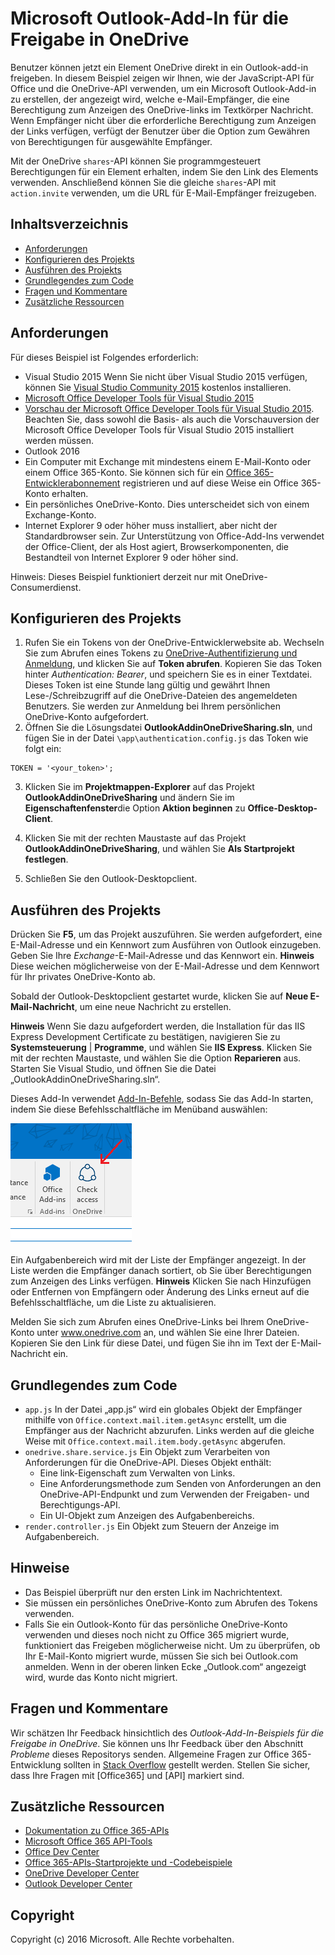 # Microsoft Outlook-Add-In für die Freigabe in OneDrive

Benutzer können jetzt ein Element OneDrive direkt in ein Outlook-add-in freigeben. In diesem Beispiel zeigen wir Ihnen, wie der JavaScript-API für Office und die OneDrive-API verwenden, um ein Microsoft Outlook-Add-in zu erstellen, der angezeigt wird, welche e-Mail-Empfänger, die eine Berechtigung zum Anzeigen des OneDrive-links im Textkörper Nachricht. Wenn Empfänger nicht über die erforderliche Berechtigung zum Anzeigen der Links verfügen, verfügt der Benutzer über die Option zum Gewähren von Berechtigungen für ausgewählte Empfänger.

Mit der OneDrive `shares`-API können Sie programmgesteuert Berechtigungen für ein Element erhalten, indem Sie den Link des Elements verwenden. Anschließend können Sie die gleiche `shares`-API mit `action.invite` verwenden, um die URL für E-Mail-Empfänger freizugeben.


## Inhaltsverzeichnis

* [Anforderungen](#prerequisites)
* [Konfigurieren des Projekts](#configure-the-project)
* [Ausführen des Projekts](#run-the-project)
* [Grundlegendes zum Code](#understand-the-code)
* [Fragen und Kommentare](#questions-and-comments)
* [Zusätzliche Ressourcen](#additional-resources)

## Anforderungen

Für dieses Beispiel ist Folgendes erforderlich:

* Visual Studio 2015 Wenn Sie nicht über Visual Studio 2015 verfügen, können Sie [Visual Studio Community 2015](http://aka.ms/vscommunity2015) kostenlos installieren. 
* [Microsoft Office Developer Tools für Visual Studio 2015](http://aka.ms/officedevtoolsforvs2015)
* [Vorschau der Microsoft Office Developer Tools für Visual Studio 2015](http://www.microsoft.com/en-us/download/details.aspx?id=49972). Beachten Sie, dass sowohl die Basis- als auch die Vorschauversion der Microsoft Office Developer Tools für Visual Studio 2015 installiert werden müssen.
* Outlook 2016
* Ein Computer mit Exchange mit mindestens einem E-Mail-Konto oder einem Office 365-Konto. Sie können sich für ein [Office 365-Entwicklerabonnement](http://aka.ms/ro9c62) registrieren und auf diese Weise ein Office 365-Konto erhalten.
* Ein persönliches OneDrive-Konto. Dies unterscheidet sich von einem Exchange-Konto.
* Internet Explorer 9 oder höher muss installiert, aber nicht der Standardbrowser sein. Zur Unterstützung von Office-Add-Ins verwendet der Office-Client, der als Host agiert, Browserkomponenten, die Bestandteil von Internet Explorer 9 oder höher sind.

Hinweis: Dieses Beispiel funktioniert derzeit nur mit OneDrive-Consumerdienst. 

## Konfigurieren des Projekts

1. Rufen Sie ein Tokens von der OneDrive-Entwicklerwebsite ab. Wechseln Sie zum Abrufen eines Tokens zu [OneDrive-Authentifizierung und Anmeldung](https://dev.onedrive.com/auth/msa_oauth.htm), und klicken Sie auf **Token abrufen**. Kopieren Sie das Token hinter _Authentication: Bearer_, und speichern Sie es in einer Textdatei. Dieses Token ist eine Stunde lang gültig und gewährt Ihnen Lese-/Schreibzugriff auf die OneDrive-Dateien des angemeldeten Benutzers. Sie werden zur Anmeldung bei Ihrem persönlichen OneDrive-Konto aufgefordert.
2. Öffnen Sie die Lösungsdatei **OutlookAddinOneDriveSharing.sln**, und fügen Sie in der Datei `\app\authentication.config.js` das Token wie folgt ein:
```
TOKEN = '<your_token>';
```
3. Klicken Sie im **Projektmappen-Explorer** auf das Projekt **OutlookAddinOneDriveSharing** und ändern Sie im **Eigenschaftenfenster**die Option **Aktion beginnen** zu **Office-Desktop-Client**.

4. Klicken Sie mit der rechten Maustaste auf das Projekt **OutlookAddinOneDriveSharing**, und wählen Sie **Als Startprojekt festlegen**.
5. Schließen Sie den Outlook-Desktopclient.

## Ausführen des Projekts

Drücken Sie **F5**, um das Projekt auszuführen. Sie werden aufgefordert, eine E-Mail-Adresse und ein Kennwort zum Ausführen von Outlook einzugeben. Geben Sie Ihre _Exchange_-E-Mail-Adresse und das Kennwort ein. **Hinweis** Diese weichen möglicherweise von der E-Mail-Adresse und dem Kennwort für Ihr privates OneDrive-Konto ab. 

Sobald der Outlook-Desktopclient gestartet wurde, klicken Sie auf **Neue E-Mail-Nachricht**, um eine neue Nachricht zu erstellen.

**Hinweis** Wenn Sie dazu aufgefordert werden, die Installation für das IIS Express Development Certificate zu bestätigen, navigieren Sie zu **Systemsteuerung** | **Programme**, und wählen Sie **IIS Express**. Klicken Sie mit der rechten Maustaste, und wählen Sie die Option **Reparieren** aus. Starten Sie Visual Studio, und öffnen Sie die Datei „OutlookAddinOneDriveSharing.sln“.

Dieses Add-In verwendet [Add-In-Befehle](https://msdn.microsoft.com/de-de/library/office/mt267547.aspx), sodass Sie das Add-In starten, indem Sie diese Befehlsschaltfläche im Menüband auswählen:

![Befehlsschaltfläche zum Überprüfen des Zugriffs im Menüband](../readme-images/commandbutton.PNG)

Ein Aufgabenbereich wird mit der Liste der Empfänger angezeigt. In der Liste werden die Empfänger danach sortiert, ob Sie über Berechtigungen zum Anzeigen des Links verfügen. 
**Hinweis** Klicken Sie nach Hinzufügen oder Entfernen von Empfängern oder Änderung des Links erneut auf die Befehlsschaltfläche, um die Liste zu aktualisieren. 

Melden Sie sich zum Abrufen eines OneDrive-Links bei Ihrem OneDrive-Konto unter www.onedrive.com an, und wählen Sie eine Ihrer Dateien. Kopieren Sie den Link für diese Datei, und fügen Sie ihn im Text der E-Mail-Nachricht ein.

## Grundlegendes zum Code

* `app.js` In der Datei „app.js“ wird ein globales Objekt der Empfänger mithilfe von `Office.context.mail.item.getAsync` erstellt, um die Empfänger aus der Nachricht abzurufen. Links werden auf die gleiche Weise mit `Office.context.mail.item.body.getAsync` abgerufen.
* `onedrive.share.service.js` Ein Objekt zum Verarbeiten von Anforderungen für die OneDrive-API. Dieses Objekt enthält:
    - Eine link-Eigenschaft zum Verwalten von Links.
    - Eine Anforderungsmethode zum Senden von Anforderungen an den OneDrive-API-Endpunkt und zum Verwenden der Freigaben- und Berechtigungs-API.
    - Ein UI-Objekt zum Anzeigen des Aufgabenbereichs.
* `render.controller.js` Ein Objekt zum Steuern der Anzeige im Aufgabenbereich. 

## Hinweise

* Das Beispiel überprüft nur den ersten Link im Nachrichtentext.
* Sie müssen ein persönliches OneDrive-Konto zum Abrufen des Tokens verwenden.
* Falls Sie ein Outlook-Konto für das persönliche OneDrive-Konto verwenden und dieses noch nicht zu Office 365 migriert wurde, funktioniert das Freigeben möglicherweise nicht. Um zu überprüfen, ob Ihr E-Mail-Konto migriert wurde, müssen Sie sich bei Outlook.com anmelden. Wenn in der oberen linken Ecke „Outlook.com“ angezeigt wird, wurde das Konto nicht migriert.

## Fragen und Kommentare

Wir schätzen Ihr Feedback hinsichtlich des *Outlook-Add-In-Beispiels für die Freigabe in OneDrive*. Sie können uns Ihr Feedback über den Abschnitt *Probleme* dieses Repositorys senden. Allgemeine Fragen zur Office 365-Entwicklung sollten in [Stack Overflow](http://stackoverflow.com/questions/tagged/Office365+API) gestellt werden. Stellen Sie sicher, dass Ihre Fragen mit [Office365] und [API] markiert sind.

## Zusätzliche Ressourcen

* [Dokumentation zu Office 365-APIs](http://msdn.microsoft.com/office/office365/howto/platform-development-overview)
* [Microsoft Office 365 API-Tools](https://visualstudiogallery.msdn.microsoft.com/a15b85e6-69a7-4fdf-adda-a38066bb5155)
* [Office Dev Center](http://dev.office.com/)
* [Office 365-APIs-Startprojekte und -Codebeispiele](http://msdn.microsoft.com/en-us/office/office365/howto/starter-projects-and-code-samples)
* [OneDrive Developer Center](http://dev.onedrive.com)
* [Outlook Developer Center](http://dev.outlook.com)

## Copyright
Copyright (c) 2016 Microsoft. Alle Rechte vorbehalten.


